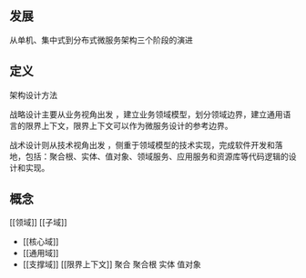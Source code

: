 
## 发展
从单机、集中式到分布式微服务架构三个阶段的演进 

## 定义
架构设计方法

战略设计主要从业务视角出发 ，建立业务领域模型，划分领域边界，建立通用语言的限界上下文，限界上下文可以作为微服务设计的参考边界。

战术设计则从技术视角出发 ，侧重于领域模型的技术实现，完成软件开发和落地，包括：聚合根、实体、值对象、领域服务、应用服务和资源库等代码逻辑的设计和实现。

## 概念
[[领域]]
[[子域]]
- [[核心域]]
- [[通用域]]
- [[支撑域]]
[[限界上下文]]
聚合
聚合根
实体
值对象